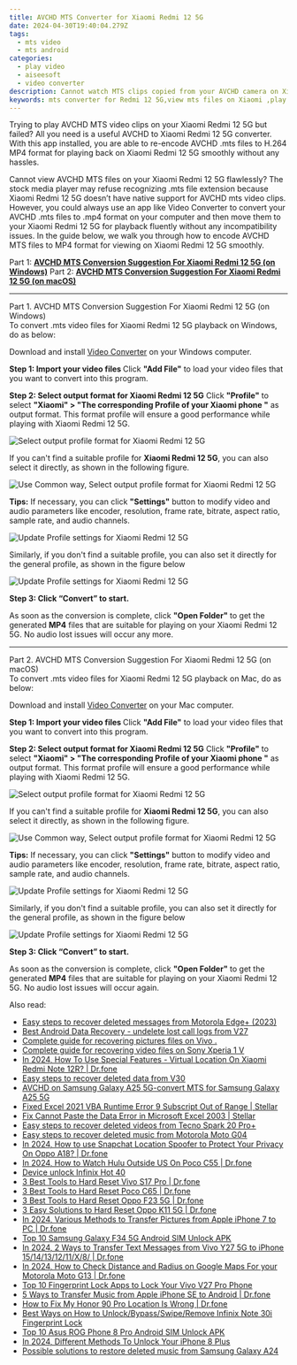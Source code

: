 ```yaml
---
title: AVCHD MTS Converter for Xiaomi Redmi 12 5G
date: 2024-04-30T19:40:04.279Z
tags: 
  - mts video
  - mts android
categories: 
  - play video
  - aiseesoft
  - video converter
description: Cannot watch MTS clips copied from your AVCHD camera on Xiaomi Redmi 12 5G? You can either use a third party media player like VLC or MX player to play MTS files on your Xiaomi Redmi 12 5G, or convert AVCHD footage to MP4 format for Xiaomi Redmi 12 5G playback. 
keywords: mts converter for Redmi 12 5G,view mts files on Xiaomi ,play mts clips on Xiaomi Redmi 12 5G,encode mts to mp4 for Xiaomi ,play avchd files on Xiaomi ,view mts files on Xiaomi Redmi 12 5G,video to mts converter for android,mts codec vlc android,mts video converter for android,best mts transcoder android,mts file not supported in Xiaomi Redmi 12 5G,mts converter android 2018
---
```



<div class="atpl-content atpl-for-aiseesoft-video-converter play-mts-on-android">

<div class="atpl-post-description-part-1">
<div class="tpl-content-sub-paragraph-normal">
  <p>
    Trying to play AVCHD MTS video clips on your Xiaomi Redmi 12 5G but failed? All you need is a useful AVCHD to Xiaomi Redmi 12 5G converter. With this app installed, you are able to re-encode AVCHD .mts files to H.264 MP4 format for playing back on Xiaomi Redmi 12 5G smoothly without any hassles.
  </p>
</div>
</div>



<div class="atpl-post-device-model-description">
  
</div>

<div class="atpl-post-description-part-2">
<div class="tpl-content-sub-paragraph-content">
  <p>
    Cannot view AVCHD MTS files on your Xiaomi Redmi 12 5G flawlessly? The stock media player may refuse recognizing .mts file extension because Xiaomi Redmi 12 5G doesn’t have native support for AVCHD mts video clips. However, you could always use an app like Video Converter to convert your AVCHD .mts files to .mp4 format on your computer and then move them to your Xiaomi Redmi 12 5G for playback fluently without any incompatibility issues. In the guide below, we walk you through how to encode AVCHD MTS files to MP4 format for viewing on Xiaomi Redmi 12 5G smoothly.
  </p>
</div>
</div>

Part 1: <strong><a href="#p1">AVCHD MTS Conversion Suggestion For Xiaomi Redmi 12 5G (on Windows)</a></strong>
Part 2: <strong><a href="#p2">AVCHD MTS Conversion Suggestion For Xiaomi Redmi 12 5G (on macOS)</a></strong>

<!-- Part 1 -->
<a id="p1" name="p1" ></a><hr>

<div class="atpl-step-part-style">Part 1. AVCHD MTS Conversion Suggestion For Xiaomi Redmi 12 5G (on Windows)</div>
To convert .mts video files for Xiaomi Redmi 12 5G playback on Windows, do as below:

Download and install <a class="atpl-step-content-a-style" href="https://tools.techidaily.com/aiseesoft-total-video-converter/" >Video Converter</a> on your Windows computer.

<strong>Step 1: Import your video files </strong>
Click <b>"Add File"</b> to load your video files that you want to convert into this program.

<strong>Step 2: Select output format for Xiaomi Redmi 12 5G</strong>
Click <b>"Profile"</b> to select <b>"Xiaomi" > "The corresponding Profile of your Xiaomi phone "</b> as output format. This format profile will ensure a good performance while playing with Xiaomi Redmi 12 5G.

<img src="https://tools.techidaily.com/images/apps/aiseesoft/video-converter/devices/xiaomi/fv.mp4/win/profile.png" class="atpl-imgstyle" alt="Select output profile format for Xiaomi Redmi 12 5G" />

If you can't find a suitable profile for **Xiaomi Redmi 12 5G**, you can also select it directly, as shown in the following figure.

<img src="https://tools.techidaily.com/images/apps/aiseesoft/video-converter/devices/common_android/fv.mp4/win/profile.png" class="atpl-imgstyle" alt="Use Common way, Select output profile format for Xiaomi Redmi 12 5G" />

<strong>Tips:</strong>
If necessary, you can click <b>"Settings"</b> button to modify video and audio parameters like encoder, resolution, frame rate, bitrate, aspect ratio, sample rate, and audio channels. 

<img src="https://tools.techidaily.com/images/apps/aiseesoft/video-converter/devices/xiaomi/fv.mp4/win/settings.png" class="atpl-imgstyle"  alt="Update Profile settings for Xiaomi Redmi 12 5G" />

Similarly, if you don't find a suitable profile, you can also set it directly for the general profile, as shown in the figure below

<img src="https://tools.techidaily.com/images/apps/aiseesoft/video-converter/devices/common_android/fv.mp4/win/settings.png" class="atpl-imgstyle"  alt="Update Profile settings for Xiaomi Redmi 12 5G" />

<strong>Step 3: Click “Convert” to start.</strong>

As soon as the conversion is complete, click <b>"Open Folder"</b> to get the generated <b>MP4</b> files that are suitable for playing on your Xiaomi Redmi 12 5G. No audio lost issues will occur any more.

<!-- Part 2 -->
<a id="p2" name="p2"></a><hr>

<div class="atpl-step-part-style">Part 2. AVCHD MTS Conversion Suggestion For Xiaomi Redmi 12 5G (on macOS)</div>
To convert .mts video files for Xiaomi Redmi 12 5G playback on Mac, do as below:

Download and install <a class="atpl-step-content-a-style" href="https://tools.techidaily.com/aiseesoft-total-video-converter/" >Video Converter</a> on your Mac computer.

<strong>Step 1: Import your video files </strong>
Click <b>"Add File"</b> to load your video files that you want to convert into this program.

<strong>Step 2: Select output format for Xiaomi Redmi 12 5G</strong>
Click <b>"Profile"</b> to select <b>"Xiaomi" > "The corresponding Profile of your Xiaomi phone "</b> as output format. This format profile will ensure a good performance while playing with Xiaomi Redmi 12 5G.

<img src="https://tools.techidaily.com/images/apps/aiseesoft/video-converter/devices/xiaomi/fv.mp4/mac/profile.png" class="atpl-imgstyle" alt="Select output profile format for Xiaomi Redmi 12 5G" />

If you can't find a suitable profile for **Xiaomi Redmi 12 5G**, you can also select it directly, as shown in the following figure.

<img src="https://tools.techidaily.com/images/apps/aiseesoft/video-converter/devices/common_android/fv.mp4/mac/profile.png" class="atpl-imgstyle" alt="Use Common way, Select output profile format for Xiaomi Redmi 12 5G" />

<strong>Tips:</strong>
If necessary, you can click <b>"Settings"</b> button to modify video and audio parameters like encoder, resolution, frame rate, bitrate, aspect ratio, sample rate, and audio channels. 

<img src="https://tools.techidaily.com/images/apps/aiseesoft/video-converter/devices/xiaomi/fv.mp4/mac/settings.png" class="atpl-imgstyle"  alt="Update Profile settings for Xiaomi Redmi 12 5G" />

Similarly, if you don't find a suitable profile, you can also set it directly for the general profile, as shown in the figure below

<img src="https://tools.techidaily.com/images/apps/aiseesoft/video-converter/devices/common_android/fv.mp4/win/settings.png" class="atpl-imgstyle"  alt="Update Profile settings for Xiaomi Redmi 12 5G" />

<strong>Step 3: Click “Convert” to start.</strong>


As soon as the conversion is complete, click <b>"Open Folder"</b> to get the generated <b>MP4</b> files that are suitable for playing on your Xiaomi Redmi 12 5G. No audio lost issues will occur again.


<ins class="adsbygoogle"
     style="display:block"
     data-ad-client="ca-pub-7571918770474297"
     data-ad-slot="8358498916"
     data-ad-format="auto"
     data-full-width-responsive="true"></ins>


</div>
<span class="atpl-alsoreadstyle">Also read:</span>
<div><ul>
<li><a href="https://phone-solutions.techidaily.com/easy-steps-to-recover-deleted-messages-from-motorola-edgeplus-2023-by-fonelab-android-recover-messages/" ><u>Easy steps to recover deleted messages from Motorola Edge+ (2023)</u></a></li>
<li><a href="https://phone-solutions.techidaily.com/best-android-data-recovery-undelete-lost-call-logs-from-v27-by-fonelab-android-recover-call-logs/" ><u>Best Android Data Recovery - undelete lost call logs from V27</u></a></li>
<li><a href="https://phone-solutions.techidaily.com/complete-guide-for-recovering-pictures-files-on-vivo-by-fonelab-android-recover-pictures/" ><u>Complete guide for recovering pictures files on Vivo .</u></a></li>
<li><a href="https://phone-solutions.techidaily.com/complete-guide-for-recovering-video-files-on-sony-xperia-1-v-by-fonelab-android-recover-video/" ><u>Complete guide for recovering video files on Sony Xperia 1 V</u></a></li>
<li><a href="https://phone-solutions.techidaily.com/in-2024-how-to-use-special-features-virtual-location-on-xiaomi-redmi-note-12r-drfone-by-drfone-virtual-android/" ><u>In 2024, How To Use Special Features - Virtual Location On Xiaomi Redmi Note 12R? | Dr.fone</u></a></li>
<li><a href="https://phone-solutions.techidaily.com/easy-steps-to-recover-deleted-data-from-v30-by-fonelab-android-recover-data/" ><u>Easy steps to recover deleted data from V30</u></a></li>
<li><a href="https://phone-solutions.techidaily.com/avchd-on-samsung-galaxy-a25-5g-convert-mts-for-samsung-galaxy-a25-5g-by-aiseesoft-video-converter-play-mts-on-android/" ><u>AVCHD on Samsung Galaxy A25 5G-convert MTS for Samsung Galaxy A25 5G</u></a></li>
<li><a href="https://phone-solutions.techidaily.com/fixed-excel-2021-vba-runtime-error-9-subscript-out-of-range-stellar-by-stellar-guide/" ><u>Fixed Excel 2021 VBA Runtime Error 9 Subscript Out of Range | Stellar</u></a></li>
<li><a href="https://phone-solutions.techidaily.com/fix-cannot-paste-the-data-error-in-microsoft-excel-2003-stellar-by-stellar-guide/" ><u>Fix Cannot Paste the Data Error in Microsoft Excel 2003 | Stellar</u></a></li>
<li><a href="https://phone-solutions.techidaily.com/easy-steps-to-recover-deleted-videos-from-tecno-spark-20-proplus-by-fonelab-android-recover-video/" ><u>Easy steps to recover deleted videos from Tecno Spark 20 Pro+</u></a></li>
<li><a href="https://phone-solutions.techidaily.com/easy-steps-to-recover-deleted-music-from-motorola-moto-g04-by-fonelab-android-recover-music/" ><u>Easy steps to recover deleted music from Motorola Moto G04</u></a></li>
<li><a href="https://phone-solutions.techidaily.com/in-2024-how-to-use-snapchat-location-spoofer-to-protect-your-privacy-on-oppo-a18-drfone-by-drfone-virtual-android/" ><u>In 2024, How to use Snapchat Location Spoofer to Protect Your Privacy On Oppo A18? | Dr.fone</u></a></li>
<li><a href="https://phone-solutions.techidaily.com/in-2024-how-to-watch-hulu-outside-us-on-poco-c55-drfone-by-drfone-virtual-android/" ><u>In 2024, How to Watch Hulu Outside US On Poco C55 | Dr.fone</u></a></li>
<li><a href="https://phone-solutions.techidaily.com/device-unlock-infinix-hot-40-by-drfone-android-unlock-android-unlock/" ><u>Device unlock  Infinix Hot 40</u></a></li>
<li><a href="https://phone-solutions.techidaily.com/3-best-tools-to-hard-reset-vivo-s17-pro-drfone-by-drfone-reset-android-reset-android/" ><u>3 Best Tools to Hard Reset Vivo S17 Pro | Dr.fone</u></a></li>
<li><a href="https://phone-solutions.techidaily.com/3-best-tools-to-hard-reset-poco-c65-drfone-by-drfone-reset-android-reset-android/" ><u>3 Best Tools to Hard Reset Poco C65 | Dr.fone</u></a></li>
<li><a href="https://phone-solutions.techidaily.com/3-best-tools-to-hard-reset-oppo-f23-5g-drfone-by-drfone-reset-android-reset-android/" ><u>3 Best Tools to Hard Reset Oppo F23 5G | Dr.fone</u></a></li>
<li><a href="https://phone-solutions.techidaily.com/3-easy-solutions-to-hard-reset-oppo-k11-5g-drfone-by-drfone-reset-android-reset-android/" ><u>3 Easy Solutions to Hard Reset Oppo K11 5G | Dr.fone</u></a></li>
<li><a href="https://iphone-transfer.techidaily.com/in-2024-various-methods-to-transfer-pictures-from-apple-iphone-7-to-pc-drfone-by-drfone-transfer-from-ios/" ><u>In 2024, Various Methods to Transfer Pictures from Apple iPhone 7 to PC | Dr.fone</u></a></li>
<li><a href="https://sim-unlock.techidaily.com/top-10-samsung-galaxy-f34-5g-android-sim-unlock-apk-by-drfone-android/" ><u>Top 10 Samsung Galaxy F34 5G Android SIM Unlock APK</u></a></li>
<li><a href="https://android-transfer.techidaily.com/in-2024-2-ways-to-transfer-text-messages-from-vivo-y27-5g-to-iphone-1514131211x8-drfone-by-drfone-transfer-from-android-transfer-from-android/" ><u>In 2024, 2 Ways to Transfer Text Messages from Vivo Y27 5G to iPhone 15/14/13/12/11/X/8/ | Dr.fone</u></a></li>
<li><a href="https://android-location-track.techidaily.com/in-2024-how-to-check-distance-and-radius-on-google-maps-for-your-motorola-moto-g13-drfone-by-drfone-virtual-android/" ><u>In 2024, How to Check Distance and Radius on Google Maps For your Motorola Moto G13 | Dr.fone</u></a></li>
<li><a href="https://android-unlock.techidaily.com/top-10-fingerprint-lock-apps-to-lock-your-vivo-v27-pro-phone-by-drfone-android/" ><u>Top 10 Fingerprint Lock Apps to Lock Your Vivo V27 Pro Phone</u></a></li>
<li><a href="https://iphone-transfer.techidaily.com/5-ways-to-transfer-music-from-apple-iphone-se-to-android-drfone-by-drfone-transfer-from-ios/" ><u>5 Ways to Transfer Music from Apple iPhone SE to Android | Dr.fone</u></a></li>
<li><a href="https://fake-location.techidaily.com/how-to-fix-my-honor-90-pro-location-is-wrong-drfone-by-drfone-virtual-android/" ><u>How to Fix My Honor 90 Pro Location Is Wrong | Dr.fone</u></a></li>
<li><a href="https://unlock-android.techidaily.com/best-ways-on-how-to-unlockbypassswiperemove-infinix-note-30i-fingerprint-lock-by-drfone-android/" ><u>Best Ways on How to Unlock/Bypass/Swipe/Remove Infinix Note 30i Fingerprint Lock</u></a></li>
<li><a href="https://sim-unlock.techidaily.com/top-10-asus-rog-phone-8-pro-android-sim-unlock-apk-by-drfone-android/" ><u>Top 10 Asus ROG Phone 8 Pro Android SIM Unlock APK</u></a></li>
<li><a href="https://ios-unlock.techidaily.com/in-2024-different-methods-to-unlock-your-iphone-8-plus-by-drfone-ios/" ><u>In 2024, Different Methods To Unlock Your iPhone 8 Plus</u></a></li>
<li><a href="https://review-topics.techidaily.com/possible-solutions-to-restore-deleted-music-from-samsung-galaxy-a24-by-fonelab-android-recover-music/" ><u>Possible solutions to restore deleted music from Samsung Galaxy A24</u></a></li>
</ul></div>

<ins class="adsbygoogle"
    style="display:block"
    data-ad-format="autorelaxed"
    data-ad-client="ca-pub-7571918770474297"
    data-ad-slot="1223367746"></ins>

